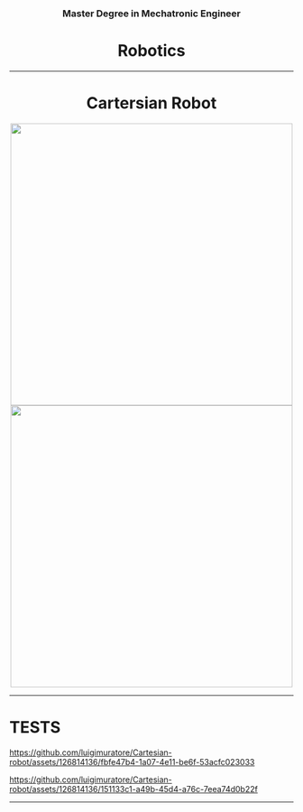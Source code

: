 
<div align="center">

### Master Degree in Mechatronic Engineer

# Robotics

----------------------------

# **Cartersian Robot**

</div>


<div align="center">
  <img src="https://github.com/luigimuratore/Cartesian-robot/assets/126814136/f06a9e45-4e02-4226-a2ec-7a7057c06556" width="500" />
</div>

<div align="center">
  <img src="https://github.com/luigimuratore/Cartesian-robot/assets/126814136/61764a3f-b96e-4f55-9e3f-6e439afe842b" width="500" />
</div>

-----------------------------

# **TESTS**

https://github.com/luigimuratore/Cartesian-robot/assets/126814136/fbfe47b4-1a07-4e11-be6f-53acfc023033


https://github.com/luigimuratore/Cartesian-robot/assets/126814136/151133c1-a49b-45d4-a76c-7eea74d0b22f



----------------------------
